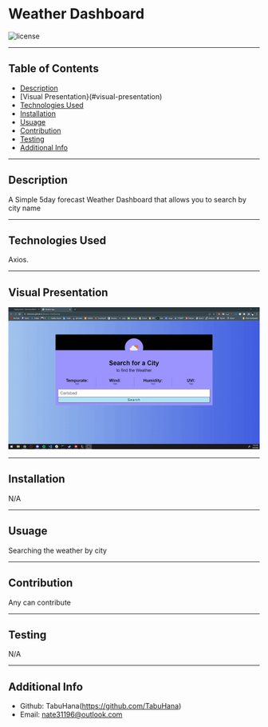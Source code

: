 # Weather Dashboard

  ![license](https://img.shields.io/badge/license-MIT-blue)

  ***
  ## Table of Contents
  - [Description](#description)
  - [Visual Presentation}(#visual-presentation)
  - [Technologies Used](#technologies-used)
  - [Installation](#installation)
  - [Usuage](#usuage)
  - [Contribution](#contribution)
  - [Testing](#testing)
  - [Additional Info](#additional-info)

  ***
  ## Description
  A Simple 5day forecast Weather Dashboard that allows you to search by city name
  
  ***
  ## Technologies Used
  Axios.

  ***
  ## Visual Presentation
  ![VisualPresentation](images/readmeVisualPresentation.gif)

  ***
  ## Installation
  N/A

  ***
  ## Usuage
  Searching the weather by city

  ***
  ## Contribution
  Any can contribute

  ***
  ## Testing
  N/A

  ***
  ## Additional Info
  - Github: TabuHana(https://github.com/TabuHana)
  - Email: nate31196@outlook.com
